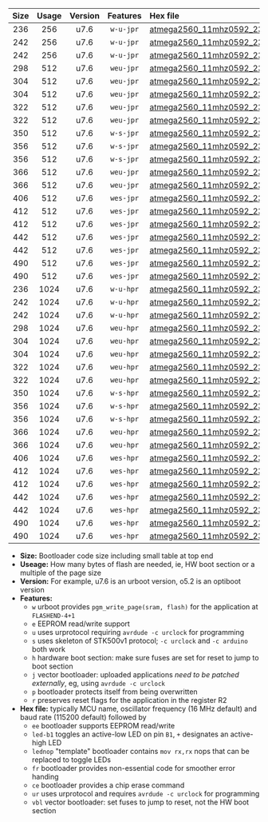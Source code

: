 |Size|Usage|Version|Features|Hex file|
|:-:|:-:|:-:|:-:|:--|
|236|256|u7.6|`w-u-jpr`|[atmega2560_11mhz0592_230400bps_ur_vbl.hex](https://raw.githubusercontent.com/stefanrueger/urboot/main//atmega2560_11mhz0592_230400bps_ur_vbl.hex)|
|242|256|u7.6|`w-u-jpr`|[atmega2560_11mhz0592_230400bps_led+b7_ur_vbl.hex](https://raw.githubusercontent.com/stefanrueger/urboot/main//atmega2560_11mhz0592_230400bps_led+b7_ur_vbl.hex)|
|242|256|u7.6|`w-u-jpr`|[atmega2560_11mhz0592_230400bps_lednop_ur_vbl.hex](https://raw.githubusercontent.com/stefanrueger/urboot/main//atmega2560_11mhz0592_230400bps_lednop_ur_vbl.hex)|
|298|512|u7.6|`weu-jpr`|[atmega2560_11mhz0592_230400bps_ee_ur_vbl.hex](https://raw.githubusercontent.com/stefanrueger/urboot/main//atmega2560_11mhz0592_230400bps_ee_ur_vbl.hex)|
|304|512|u7.6|`weu-jpr`|[atmega2560_11mhz0592_230400bps_ee_led+b7_ur_vbl.hex](https://raw.githubusercontent.com/stefanrueger/urboot/main//atmega2560_11mhz0592_230400bps_ee_led+b7_ur_vbl.hex)|
|304|512|u7.6|`weu-jpr`|[atmega2560_11mhz0592_230400bps_ee_lednop_ur_vbl.hex](https://raw.githubusercontent.com/stefanrueger/urboot/main//atmega2560_11mhz0592_230400bps_ee_lednop_ur_vbl.hex)|
|322|512|u7.6|`weu-jpr`|[atmega2560_11mhz0592_230400bps_ee_led+b7_fr_ur_vbl.hex](https://raw.githubusercontent.com/stefanrueger/urboot/main//atmega2560_11mhz0592_230400bps_ee_led+b7_fr_ur_vbl.hex)|
|322|512|u7.6|`weu-jpr`|[atmega2560_11mhz0592_230400bps_ee_lednop_fr_ur_vbl.hex](https://raw.githubusercontent.com/stefanrueger/urboot/main//atmega2560_11mhz0592_230400bps_ee_lednop_fr_ur_vbl.hex)|
|350|512|u7.6|`w-s-jpr`|[atmega2560_11mhz0592_230400bps_vbl.hex](https://raw.githubusercontent.com/stefanrueger/urboot/main//atmega2560_11mhz0592_230400bps_vbl.hex)|
|356|512|u7.6|`w-s-jpr`|[atmega2560_11mhz0592_230400bps_led+b7_vbl.hex](https://raw.githubusercontent.com/stefanrueger/urboot/main//atmega2560_11mhz0592_230400bps_led+b7_vbl.hex)|
|356|512|u7.6|`w-s-jpr`|[atmega2560_11mhz0592_230400bps_lednop_vbl.hex](https://raw.githubusercontent.com/stefanrueger/urboot/main//atmega2560_11mhz0592_230400bps_lednop_vbl.hex)|
|366|512|u7.6|`weu-jpr`|[atmega2560_11mhz0592_230400bps_ee_led+b7_fr_ce_ur_vbl.hex](https://raw.githubusercontent.com/stefanrueger/urboot/main//atmega2560_11mhz0592_230400bps_ee_led+b7_fr_ce_ur_vbl.hex)|
|366|512|u7.6|`weu-jpr`|[atmega2560_11mhz0592_230400bps_ee_lednop_fr_ce_ur_vbl.hex](https://raw.githubusercontent.com/stefanrueger/urboot/main//atmega2560_11mhz0592_230400bps_ee_lednop_fr_ce_ur_vbl.hex)|
|406|512|u7.6|`wes-jpr`|[atmega2560_11mhz0592_230400bps_ee_vbl.hex](https://raw.githubusercontent.com/stefanrueger/urboot/main//atmega2560_11mhz0592_230400bps_ee_vbl.hex)|
|412|512|u7.6|`wes-jpr`|[atmega2560_11mhz0592_230400bps_ee_led+b7_vbl.hex](https://raw.githubusercontent.com/stefanrueger/urboot/main//atmega2560_11mhz0592_230400bps_ee_led+b7_vbl.hex)|
|412|512|u7.6|`wes-jpr`|[atmega2560_11mhz0592_230400bps_ee_lednop_vbl.hex](https://raw.githubusercontent.com/stefanrueger/urboot/main//atmega2560_11mhz0592_230400bps_ee_lednop_vbl.hex)|
|442|512|u7.6|`wes-jpr`|[atmega2560_11mhz0592_230400bps_ee_led+b7_fr_vbl.hex](https://raw.githubusercontent.com/stefanrueger/urboot/main//atmega2560_11mhz0592_230400bps_ee_led+b7_fr_vbl.hex)|
|442|512|u7.6|`wes-jpr`|[atmega2560_11mhz0592_230400bps_ee_lednop_fr_vbl.hex](https://raw.githubusercontent.com/stefanrueger/urboot/main//atmega2560_11mhz0592_230400bps_ee_lednop_fr_vbl.hex)|
|490|512|u7.6|`wes-jpr`|[atmega2560_11mhz0592_230400bps_ee_led+b7_fr_ce_vbl.hex](https://raw.githubusercontent.com/stefanrueger/urboot/main//atmega2560_11mhz0592_230400bps_ee_led+b7_fr_ce_vbl.hex)|
|490|512|u7.6|`wes-jpr`|[atmega2560_11mhz0592_230400bps_ee_lednop_fr_ce_vbl.hex](https://raw.githubusercontent.com/stefanrueger/urboot/main//atmega2560_11mhz0592_230400bps_ee_lednop_fr_ce_vbl.hex)|
|236|1024|u7.6|`w-u-hpr`|[atmega2560_11mhz0592_230400bps_ur.hex](https://raw.githubusercontent.com/stefanrueger/urboot/main//atmega2560_11mhz0592_230400bps_ur.hex)|
|242|1024|u7.6|`w-u-hpr`|[atmega2560_11mhz0592_230400bps_led+b7_ur.hex](https://raw.githubusercontent.com/stefanrueger/urboot/main//atmega2560_11mhz0592_230400bps_led+b7_ur.hex)|
|242|1024|u7.6|`w-u-hpr`|[atmega2560_11mhz0592_230400bps_lednop_ur.hex](https://raw.githubusercontent.com/stefanrueger/urboot/main//atmega2560_11mhz0592_230400bps_lednop_ur.hex)|
|298|1024|u7.6|`weu-hpr`|[atmega2560_11mhz0592_230400bps_ee_ur.hex](https://raw.githubusercontent.com/stefanrueger/urboot/main//atmega2560_11mhz0592_230400bps_ee_ur.hex)|
|304|1024|u7.6|`weu-hpr`|[atmega2560_11mhz0592_230400bps_ee_led+b7_ur.hex](https://raw.githubusercontent.com/stefanrueger/urboot/main//atmega2560_11mhz0592_230400bps_ee_led+b7_ur.hex)|
|304|1024|u7.6|`weu-hpr`|[atmega2560_11mhz0592_230400bps_ee_lednop_ur.hex](https://raw.githubusercontent.com/stefanrueger/urboot/main//atmega2560_11mhz0592_230400bps_ee_lednop_ur.hex)|
|322|1024|u7.6|`weu-hpr`|[atmega2560_11mhz0592_230400bps_ee_led+b7_fr_ur.hex](https://raw.githubusercontent.com/stefanrueger/urboot/main//atmega2560_11mhz0592_230400bps_ee_led+b7_fr_ur.hex)|
|322|1024|u7.6|`weu-hpr`|[atmega2560_11mhz0592_230400bps_ee_lednop_fr_ur.hex](https://raw.githubusercontent.com/stefanrueger/urboot/main//atmega2560_11mhz0592_230400bps_ee_lednop_fr_ur.hex)|
|350|1024|u7.6|`w-s-hpr`|[atmega2560_11mhz0592_230400bps.hex](https://raw.githubusercontent.com/stefanrueger/urboot/main//atmega2560_11mhz0592_230400bps.hex)|
|356|1024|u7.6|`w-s-hpr`|[atmega2560_11mhz0592_230400bps_led+b7.hex](https://raw.githubusercontent.com/stefanrueger/urboot/main//atmega2560_11mhz0592_230400bps_led+b7.hex)|
|356|1024|u7.6|`w-s-hpr`|[atmega2560_11mhz0592_230400bps_lednop.hex](https://raw.githubusercontent.com/stefanrueger/urboot/main//atmega2560_11mhz0592_230400bps_lednop.hex)|
|366|1024|u7.6|`weu-hpr`|[atmega2560_11mhz0592_230400bps_ee_led+b7_fr_ce_ur.hex](https://raw.githubusercontent.com/stefanrueger/urboot/main//atmega2560_11mhz0592_230400bps_ee_led+b7_fr_ce_ur.hex)|
|366|1024|u7.6|`weu-hpr`|[atmega2560_11mhz0592_230400bps_ee_lednop_fr_ce_ur.hex](https://raw.githubusercontent.com/stefanrueger/urboot/main//atmega2560_11mhz0592_230400bps_ee_lednop_fr_ce_ur.hex)|
|406|1024|u7.6|`wes-hpr`|[atmega2560_11mhz0592_230400bps_ee.hex](https://raw.githubusercontent.com/stefanrueger/urboot/main//atmega2560_11mhz0592_230400bps_ee.hex)|
|412|1024|u7.6|`wes-hpr`|[atmega2560_11mhz0592_230400bps_ee_led+b7.hex](https://raw.githubusercontent.com/stefanrueger/urboot/main//atmega2560_11mhz0592_230400bps_ee_led+b7.hex)|
|412|1024|u7.6|`wes-hpr`|[atmega2560_11mhz0592_230400bps_ee_lednop.hex](https://raw.githubusercontent.com/stefanrueger/urboot/main//atmega2560_11mhz0592_230400bps_ee_lednop.hex)|
|442|1024|u7.6|`wes-hpr`|[atmega2560_11mhz0592_230400bps_ee_led+b7_fr.hex](https://raw.githubusercontent.com/stefanrueger/urboot/main//atmega2560_11mhz0592_230400bps_ee_led+b7_fr.hex)|
|442|1024|u7.6|`wes-hpr`|[atmega2560_11mhz0592_230400bps_ee_lednop_fr.hex](https://raw.githubusercontent.com/stefanrueger/urboot/main//atmega2560_11mhz0592_230400bps_ee_lednop_fr.hex)|
|490|1024|u7.6|`wes-hpr`|[atmega2560_11mhz0592_230400bps_ee_led+b7_fr_ce.hex](https://raw.githubusercontent.com/stefanrueger/urboot/main//atmega2560_11mhz0592_230400bps_ee_led+b7_fr_ce.hex)|
|490|1024|u7.6|`wes-hpr`|[atmega2560_11mhz0592_230400bps_ee_lednop_fr_ce.hex](https://raw.githubusercontent.com/stefanrueger/urboot/main//atmega2560_11mhz0592_230400bps_ee_lednop_fr_ce.hex)|

- **Size:** Bootloader code size including small table at top end
- **Useage:** How many bytes of flash are needed, ie, HW boot section or a multiple of the page size
- **Version:** For example, u7.6 is an urboot version, o5.2 is an optiboot version
- **Features:**
  + `w` urboot provides `pgm_write_page(sram, flash)` for the application at `FLASHEND-4+1`
  + `e` EEPROM read/write support
  + `u` uses urprotocol requiring `avrdude -c urclock` for programming
  + `s` uses skeleton of STK500v1 protocol; `-c urclock` and `-c arduino` both work
  + `h` hardware boot section: make sure fuses are set for reset to jump to boot section
  + `j` vector bootloader: uploaded applications *need to be patched externally*, eg, using `avrdude -c urclock`
  + `p` bootloader protects itself from being overwritten
  + `r` preserves reset flags for the application in the register R2
- **Hex file:** typically MCU name, oscillator frequency (16 MHz default) and baud rate (115200 default) followed by
  + `ee` bootloader supports EEPROM read/write
  + `led-b1` toggles an active-low LED on pin `B1`, `+` designates an active-high LED
  + `lednop` "template" bootloader contains `mov rx,rx` nops that can be replaced to toggle LEDs
  + `fr` bootloader provides non-essential code for smoother error handing
  + `ce` bootloader provides a chip erase command
  + `ur` uses urprotocol and requires `avrdude -c urclock` for programming
  + `vbl` vector bootloader: set fuses to jump to reset, not the HW boot section
